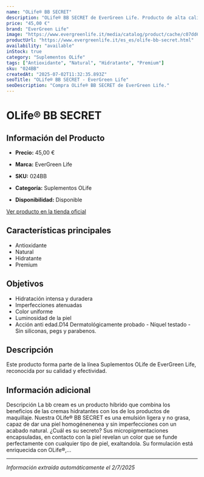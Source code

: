 ```yaml
---
name: "OLife® BB SECRET"
description: "OLife® BB SECRET de EverGreen Life. Producto de alta calidad."
price: "45,00 €"
brand: "EverGreen Life"
image: "https://www.evergreenlife.it/media/catalog/product/cache/c07dd61d864357977e19899508bed4cf/s/k/sku-024bb.png"
productUrl: "https://www.evergreenlife.it/es_es/olife-bb-secret.html"
availability: "available"
inStock: true
category: "Suplementos OLife"
tags: ["Antioxidante", "Natural", "Hidratante", "Premium"]
sku: "024BB"
createdAt: "2025-07-02T11:32:35.893Z"
seoTitle: "OLife® BB SECRET - EverGreen Life"
seoDescription: "Compra OLife® BB SECRET de EverGreen Life."
---
```


# OLife® BB SECRET



## Información del Producto

- **Precio:** 45,00 €
- **Marca:** EverGreen Life
- **SKU:** 024BB
- **Categoría:** Suplementos OLife

- **Disponibilidad:** Disponible

[Ver producto en la tienda oficial](https://www.evergreenlife.it/es_es/olife-bb-secret.html)

## Características principales

- Antioxidante
- Natural
- Hidratante
- Premium


## Objetivos

- Hidratación intensa y duradera
- Imperfecciones atenuadas
- Color uniforme
- Luminosidad de la piel
- Acción anti edad.D14
Dermatológicamente probado - Níquel testado - Sin siliconas, pegs y parabenos.


## Descripción

Este producto forma parte de la línea Suplementos OLife de EverGreen Life, reconocida por su calidad y efectividad.


## Información adicional

Descripción
        La bb cream es un producto híbrido que combina los beneficios de las cremas hidratantes con los de los productos de maquillaje. Nuestra OLife® BB SECRET es una emulsión ligera y no grasa, capaz de dar una piel homogénenenea y sin imperfecciones con un acabado natural. ¿Cuál es su secreto? Sus micropigmentaciones encapsuladas, en contacto con la piel revelan un color que se funde perfectamente con cualquier tipo de piel, exaltandola. Su formulación está enriquecida con OLife®,...

---

*Información extraída automáticamente el 2/7/2025*

